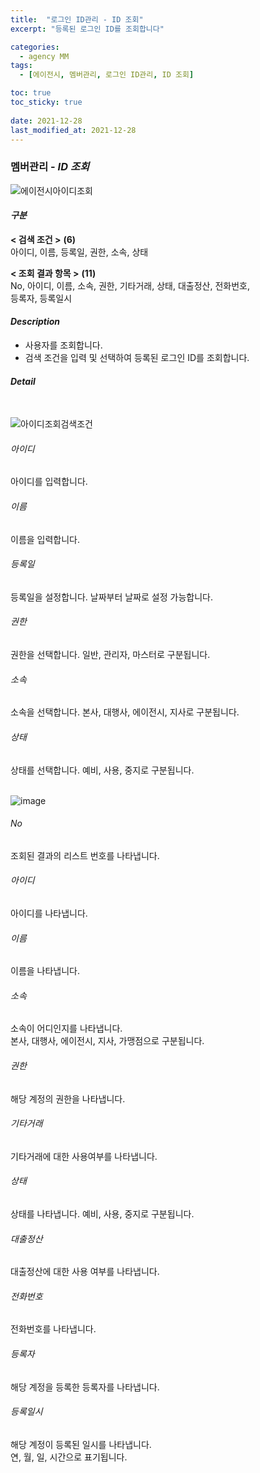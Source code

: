 ```yaml
---
title:  "로그인 ID관리 - ID 조회"
excerpt: "등록된 로그인 ID를 조회합니다"

categories:
  - agency MM
tags:
  - [에이전시, 멤버관리, 로그인 ID관리, ID 조회]

toc: true
toc_sticky: true
 
date: 2021-12-28
last_modified_at: 2021-12-28
---
```

### 멤버관리 - *ID 조회*
![에이전시아이디조회](https://user-images.githubusercontent.com/95394003/147540804-5ea774ea-d6af-44bf-85b9-99a1e2424f7c.png)

#### *구분* <br>
**< 검색 조건 >** **(6)**
<br>아이디, 이름, 등록일, 권한, 소속, 상태

**< 조회 결과 항목 >** **(11)**
<br>No, 아이디, 이름, 소속, 권한, 기타거래, 상태, 대출정산, 전화번호,<br>등록자, 등록일시

#### *Description*
- 사용자를 조회합니다.
- 검색 조건을 입력 및 선택하여 등록된 로그인 ID를 조회합니다.

#### *Detail*
<br>

![아이디조회검색조건](https://user-images.githubusercontent.com/95394003/146885311-b63104fc-ad9a-4f81-8c9d-363fb430c48e.jpeg)
###### 아이디
아이디를 입력합니다.

###### 이름
이름을 입력합니다.

###### 등록일
등록일을 설정합니다. 날짜부터 날짜로 설정 가능합니다.

###### 권한
권한을 선택합니다. 일반, 관리자, 마스터로 구분됩니다.

###### 소속
소속을 선택합니다. 본사, 대행사, 에이전시, 지사로 구분됩니다.

###### 상태
상태를 선택합니다. 예비, 사용, 중지로 구분됩니다.
<br>
<br>

![image](https://user-images.githubusercontent.com/95394003/147541226-6a04fd54-4733-4400-a7d8-b180ae21344d.png)
###### No
조회된 결과의 리스트 번호를 나타냅니다.

###### 아이디
아이디를 나타냅니다.

###### 이름
이름을 나타냅니다.

###### 소속
소속이 어디인지를 나타냅니다.<br>
본사, 대행사, 에이전시, 지사, 가맹점으로 구분됩니다.

###### 권한
해당 계정의 권한을 나타냅니다.

###### 기타거래
기타거래에 대한 사용여부를 나타냅니다.

###### 상태
상태를 나타냅니다. 예비, 사용, 중지로 구분됩니다.

###### 대출정산
대출정산에 대한 사용 여부를 나타냅니다.

###### 전화번호
전화번호를 나타냅니다.

###### 등록자
해당 계정을 등록한 등록자를 나타냅니다.

###### 등록일시
해당 계정이 등록된 일시를 나타냅니다.<br>연, 월, 일, 시간으로 표기됩니다.